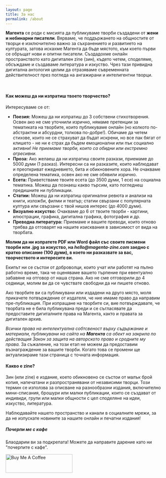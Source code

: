 ```yaml
---
layout: page
title: За нас
permalink: /about
---
```


<div class="row justify-content-between about-text">
<div class="col-md-8 pr-5">

<p>
<b class="about-content">Магента</b> се роди с мисията да публикуваме творби създадени от <b class="about-content">жени и небинарни писатели</b>. Вярваме, че поддържането на общностите от творци е изключително важно за съхранението и развитието на културата, затова искахме Магента да бъде мястото, към което първи се обръщат нови и опитни писатели. Създадохме онлайн пространството като дигитален zine (зин), където четем, споделяме, обсъждаме и създаваме литература и изкуство. Чрез тази привидна дигитална антология целим да отразяваме съвременната действителност през погледа на ангажирани и интелигентни творци. 
</p>


<br>
<h4 class="brown-text">Как можеш да ни изпратиш твоето творчество?</h4>
<p>
Интересуваме се от:
<ul>
    <li>
        <b class="about-content">Поезия:</b> Можеш да ни изпратиш до 3 собствени стихотворения. Освен ако не сме уточнили изрично, нямаме претенции за тематиката на творбите, които публикуваме онлайн (но колкото по-абстрактни и абсурдни, толкова по-добре!). Обичаме да четем стихове, които не се страхуват да бъдат искрени, но все пак бягат от клишето - не ни е страх да бъдем емоционални или пък социално активни! <em>Не приемаме творби, които са обидни или екстремно агресивни.</em>
    </li>
    <li>
        <b class="about-content">Проза:</b> Ако желаеш да ни изпратиш своите разкази, приемаме до 5000 думи (1 разказ). Интересни са ни разказите, които наблюдават и преоткриват ежедневието, бита и обикновените хора. Не очакваме определена тематика, освен ако не сме обявили изрично. 
    </li>
    <li>
        <b class="about-content">Есета:</b> Приветстваме твоите есета (до 3500 думи, 1 есе) на социална тематика. Можеш да познаеш какво търсим, като погледнеш предишните ни публикации.
    </li>
    <li>
        <b class="about-content">Статии:</b> Можеш да ни изпратиш оригинални ревюта и анализи на книги, изложби, филми и театър; статии свързани с популярната култура или свързани с твой нишов интерес (до 4000 думи).
    </li>
    <li>
        <b class="about-content">Визуално изкуство:</b> Очакваме до 6 от твоите творби - картини, илюстрации, графика, дигитална графика, фотография и др.
    </li>
    <li>
        <b class="about-content">Преводна литература:</b> Приемаме и вашите преводи, които отново трябва да отговарят на нашите изисквания в зависимост от вида на творбата. 
    </li>
</ul>
</p>


<p>
<b>Молим да ни изпратете PDF или Word файл със своите писмени творби или .jpg за изкуство, на <em>hello@magenta-zine.com</em> заедно с кратко описание (100 думи), в което ни разказвате за вас, творчеството и интересите ви.
</b>
</p>

<p>
Екипът ни се състои от доброволци, които учат или работят на пълно работно време, така че оценяваме вашето търпение при евентуално забавяне на отговор от наша страна. Ако не сме отговорили до 4 седмици, молим ви да се чувствате свободни да ни пишете отново.
</p>

<p>
Ако творбите ви са публикувани или издадени на друго място, моля прикачете потвърждение от издателя, че ние имаме право да направим пре-публикация. При изпращане на творбите си, вие потвърждавате, че творбата не е била публикувана преди и се съгласявате да предоставите дигиталните права на Магента, както и правата за дигитален архив.
</p>

<p>
<em> Всички права на интелектуална собтсвеност върху съдържание и материали, публикувани на сайта на <b class="bold-pink-text">Магента</b> са обект на закрила по действащия Закон за защита на авторското право и сродните му права.</em> За съжаление, на този етап не можем да предоставим възнаграждение за вашите творби. Когато това се промени ще актуализираме тази страница с точната информация.
</p>

<h4 class="brown-text">Какво е zine?</h4>
<p>
Зин (или zine) е издание, което обикновено се състои от малък брой копия, напечатани и разпространявани от независими творци. Този термин се използва за описване на разнообразни издания, включително мини-списания, брошури или малки публикации, които се създават от индивиди, групи или малки общности с цел споделяне на идеи, изкуство, литература.
</p>


<p>
Наблюдавайте нашето пространство и канали в социалните мрежи, за да не изпускате новините за нашите онлайн и печатни издания!
</p>

</div>

<div class="col-md-4">

<div class="sticky-top sticky-top-80">
<h5 class="brown-text">Почерпи ме с кафе</h5>

<p>Блаодарим ви за подкрепата! Можете да направите дарение като ни "почерпите с кафе".</p>

<a href="https://www.buymeacoffee.com/magentazine" target="_blank"><img src="https://cdn.buymeacoffee.com/buttons/v2/default-violet.png" alt="Buy Me A Coffee" style="height: 60px !important;width: 217px !important;" ></a>
</div>
</div>
</div>
